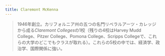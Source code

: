 ```yaml
---
title: Claremont McKenna
---
```



 > 
 > 1946年創立。カリフォルニア州の五つの名門リベラルアーツ・カレッジから成る*Claremont Colleges*の1校（残りの4校はHarvey Mudd College、Pitzer College、Pomona College、Scripps Collegeで、これらの大学のどこでもクラスが取れる）。これらの5校の中では、経済学、政治学、国際関係に強い。

